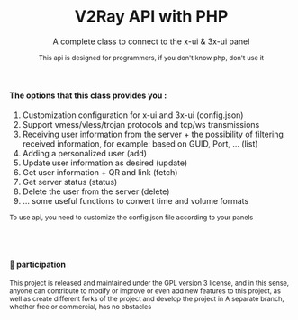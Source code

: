 <div align="center">
  <h1>V2Ray API with PHP</h1>
  <p>A complete class to connect to the x-ui & 3x-ui panel</p>
  <p><sup>This api is designed for programmers, if you don't know php, don't use it</sup></p><br>
</div>

<div align="left">
  <h4>The options that this class provides you :</h4>
  <ol>
    <li>Customization configuration for x-ui and 3x-ui (config.json)</li>
    <li>Support vmess/vless/trojan protocols and tcp/ws transmissions</li>
    <li>Receiving user information from the server + the possibility of filtering received information, for example: based on GUID, Port, ... (list)</li>
    <li>Adding a personalized user (add)</li>
    <li>Update user information as desired (update)</li>
    <li>Get user information + QR and link (fetch)</li>
    <li>Get server status (status)</li>
    <li>Delete the user from the server (delete)</li>
    <li>... some useful functions to convert time and volume formats</li>
  </ol>
   <p><sup>To use api, you need to customize the config.json file according to your panels</sup></p>
</div><br><br>

<div>
    <h4>🤝 participation</h4>
    <p><sub>This project is released and maintained under the GPL version 3 license, and in this sense, anyone can contribute to modify or improve or even add new features to this project, as well as create different forks of the project and develop the project in A separate branch, whether free or commercial, has no obstacles</sub></p>
</div><br><br>
